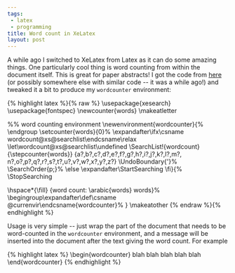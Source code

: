 ```yaml
---
tags:
 - latex
 - programming
title: Word count in XeLatex
layout: post
---
```


A while ago I switched to XeLatex from Latex as it can do some amazing
things. One particularly cool thing is word counting from within the
document itself. This is great for paper abstracts! I got the code
from
[here](http://robert.orzanna.de/2012/06/xelatex-word-count-inside-document.html)
(or possibly somewhere else with similar code -- it was a while ago!)
and tweaked it a bit to produce my `wordcounter` environment:

{% highlight latex %}{% raw %}
\usepackage{xesearch}
\usepackage{fontspec}
\newcounter{words}
\makeatletter

%% word counting environment
\newenvironment{wordcounter}{%
\endgroup
  \setcounter{words}{0}%
\expandafter\ifx\csname wordcount@xs@searchlist\endcsname\relax
  \let\wordcount@xs@searchlist\undefined
  \SearchList!{wordcount}{\stepcounter{words}}
    {a?,b?,c?,d?,e?,f?,g?,h?,i?,j?,k?,l?,m?,
    n?,o?,p?,q?,r?,s?,t?,u?,v?,w?,x?,y?,z?}
  \UndoBoundary{'}%
  \SearchOrder{p;}%
  \else
   \expandafter\StartSearching
  \fi}{%
  \StopSearching

   \hspace*{\fill}
   {word count: \arabic{words} words}%
\begingroup\expandafter\def\csname @currenvir\endcsname{wordcounter}%
}
\makeatother
{% endraw %}{% endhighlight %}

Usage is very simple -- just wrap the part of the document that needs
to be word-counted in the `wordcounter` environment, and a message
will be inserted into the document after the text giving the word
count. For example

{% highlight latex %}
\begin{wordcounter}
    blah blah blah blah blah
\end{wordcounter}
{% endhighlight %}
